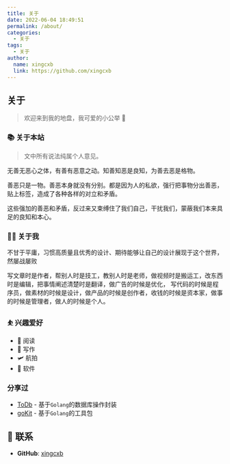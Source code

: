 ```yaml
---
title: 关于
date: 2022-06-04 18:49:51
permalink: /about/
categories:
  - 关于
tags:
  - 关于
author:
  name: xingcxb
  link: https://github.com/xingcxb
---
```


## 关于

> 欢迎来到我的地盘，我可爱的小公举 🤝

<!-- more -->

<InArticleAdsense
    data-ad-client="ca-pub-1725717718088510"
    data-ad-slot="4281148213">
</InArticleAdsense>

### 📚 关于本站

> 文中所有说法纯属个人意见。

无善无恶心之体，有善有恶意之动。知善知恶是良知，为善去恶是格物。<Badge text="摘"/>

善恶只是一物。善恶本身就没有分别。都是因为人的私欲，强行把事物分出善恶，贴上标签，造成了各种各样的对立和矛盾。

这些强加的善恶和矛盾，反过来又束缚住了我们自己，干扰我们，蒙蔽我们本来具足的良知和本心。

### 👨‍💻 关于我

不甘于平庸，习惯高质量且优秀的设计、期待能够让自己的设计展现于这个世界，然屡战屡败

写文章时是作者，帮别人时是技工，教别人时是老师，做视频时是搬运工，改东西时是编辑，把事情阐述清楚时是翻译，做广告的时候是优化，
写代码的时候是程序员，做素材的时候是设计，做产品的时候是创作者，收钱的时候是资本家，做事的时候是管理者，做人的时候是个人。

### ⛹ 兴趣爱好

- 📖 阅读
- 📝 写作
- 🛩️ 航拍
- 📱 软件

### 分享过

- [ToDb](https://github.com/xingcxb/ToDb) - 基于`Golang`的数据库操作封装
- [goKit](https://github.com/xingcxb/goKit) - 基于`Golang`的工具包

## :email: 联系

- **GitHub**: [xingcxb](https://github.com/xingcxb)

